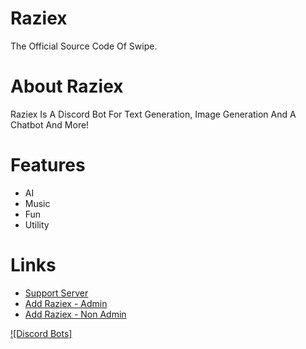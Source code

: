 # Raziex
 The Official Source Code Of Swipe.

# About Raziex
Raziex Is A Discord Bot For Text Generation, Image Generation And A Chatbot And More!

# Features
 - AI
 - Music
 - Fun
 - Utility

# Links
 - [Support Server](https://discord.gg/G5Tj96UmHs)
 - [Add Raziex - Admin](https://discord.com/oauth2/authorize?client_id=1205684566292041800&permissions=8&scope=bot+applications.commands)
 - [Add Raziex - Non Admin](https://discord.com/oauth2/authorize?client_id=1205684566292041800&permissions=10982197165175&scope=bot+applications.commands)


[![Discord Bots]](https://top.gg/api/widget/upvotes/1205684566292041800.svg)
